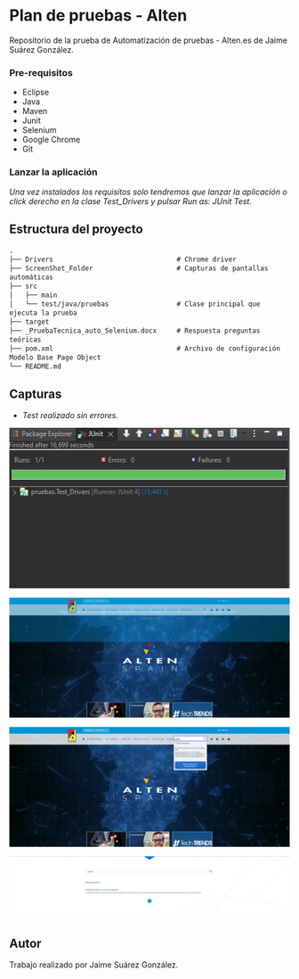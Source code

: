 # Plan de pruebas - Alten

Repositorio de la prueba de Automatización de pruebas - Alten.es de Jaime Suárez González.

### Pre-requisitos

* Eclipse
* Java 
* Maven
* Junit
* Selenium 
* Google Chrome  
* Git

### Lanzar la aplicación

_Una vez instalados los requisitos solo tendremos que lanzar la aplicación o click derecho en la clase Test_Drivers y pulsar Run as: JUnit Test._


## Estructura del proyecto
    .
    ├── Drivers                               # Chrome driver
    ├── ScreenShot_Folder                     # Capturas de pantallas automáticas
    ├── src                     
    │   ├── main          
    │   └── test/java/pruebas                 # Clase principal que ejecuta la prueba
    ├── target                    
    ├── _PruebaTecnica_auto_Selenium.docx     # Respuesta preguntas teóricas
    ├── pom.xml                               # Archivo de configuración Modelo Base Page Object 
    └── README.md


## Capturas

- _Test realizado sin errores._

![](ScreenShot_Folder/SuccessfulTest.PNG)

![](ScreenShot_Folder/screenshot_Test-375051651.png)

![](ScreenShot_Folder/screenshot_Test2050007909.png)

![](ScreenShot_Folder/screenshot_Test741109266.png)


## Autor

Trabajo realizado por Jaime Suárez González.




